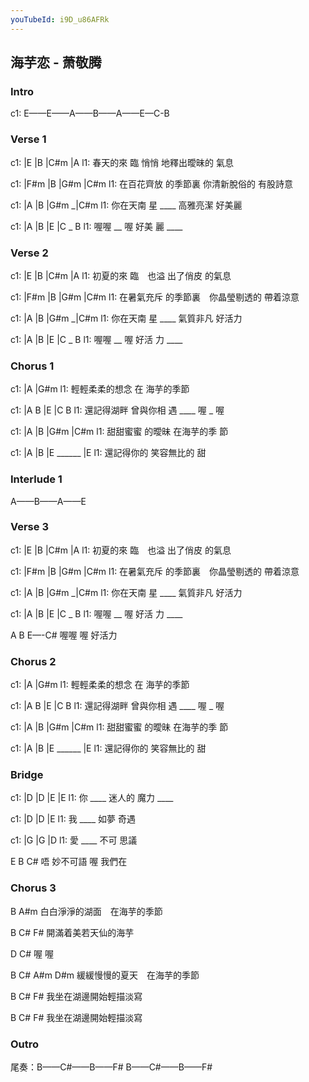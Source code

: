 ```yaml
---
youTubeId: i9D_u86AFRk
---
```


## 海芋恋 - 萧敬腾

### Intro

c1: E——E——A——B——A——E—C-B

### Verse 1

c1: |E       |B      |C#m         |A
l1:  春天的來 臨 悄悄 地釋出曖昧的 氣息

c1: |F#m       |B       |G#m         |C#m
l1:  在百花齊放 的季節裏 你清新脫俗的 有股詩意

c1: |A       |B       |G#m     _|C#m
l1:  你在天南 星 ____  高雅亮潔  好美麗

c1: |A      |B       |E      |C _ B
l1:  喔喔 __ 喔 好美  麗 ____

### Verse 2

c1: |E       |B       |C#m     |A
l1:  初夏的來 臨　也溢 出了俏皮 的氣息

c1: |F#m       |B        |G#m         |C#m
l1:  在暑氣充斥 的季節裏　你晶瑩剔透的 帶着涼意

c1: |A       |B       |G#m     _|C#m
l1:  你在天南 星 ____  氣質非凡  好活力

c1: |A      |B       |E      |C _ B
l1:  喔喔 __ 喔 好活  力 ____

### Chorus 1

c1: |A                |G#m
l1:  輕輕柔柔的想念 在 海芋的季節

c1: |A          B       |E      |C    B
l1:  還記得湖畔 曾與你相 遇 ____ 喔 _ 喔

c1: |A       |B       |G#m       |C#m
l1:  甜甜蜜蜜 的曖昧   在海芋的季 節

c1: |A         |B         |E ______ |E
l1:  還記得你的 笑容無比的 甜

### Interlude 1

A——B——A——E

### Verse 3

c1: |E       |B       |C#m     |A
l1:  初夏的來 臨　也溢 出了俏皮 的氣息

c1: |F#m       |B        |G#m         |C#m
l1:  在暑氣充斥 的季節裏　你晶瑩剔透的 帶着涼意

c1: |A       |B       |G#m     _|C#m
l1:  你在天南 星 ____  氣質非凡  好活力

c1: |A      |B       |E      |C _ B
l1:  喔喔 __ 喔 好活  力 ____

A    B       E—-C#
喔喔 喔  好活力

### Chorus 2

c1: |A                |G#m
l1:  輕輕柔柔的想念 在 海芋的季節

c1: |A          B       |E      |C    B
l1:  還記得湖畔 曾與你相 遇 ____ 喔 _ 喔

c1: |A       |B       |G#m       |C#m
l1:  甜甜蜜蜜 的曖昧   在海芋的季 節

c1: |A         |B         |E ______ |E
l1:  還記得你的 笑容無比的 甜

### Bridge

c1: |D      |D      |E         |E
l1:  你 ____  迷人的 魔力 ____  

c1: |D      |D      |E
l1:  我 ____  如夢   奇遇

c1: |G      |G    |D
l1:  愛 ____  不可 思議


E      B    C#
唔 妙不可語  喔  我們在

### Chorus 3

B                  A#m
白白淨淨的湖面　在海芋的季節

B         C#      F#
開滿着美若天仙的海芋

D  C#
喔 喔

B                   C#   A#m   D#m
緩緩慢慢的夏天　在海芋的季節

B         C#        F#
我坐在湖邊開始輕描淡寫

B         C#        F#
我坐在湖邊開始輕描淡寫

### Outro

尾奏：B——C#——B——F#
      B——C#——B——F#